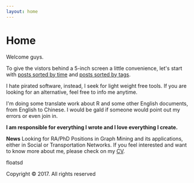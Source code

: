 ```yaml
---
layout: home
---
```

# Home

Welcome guys.

To give the vistors behind a 5-inch screen a little convenience, let's start with [posts sorted by time](https://floatsdsds.github.io/posts) and [posts sorted by tags](https://floatsdsds.github.io/tags).

I hate pirated software, instead, I seek for light weight free tools. If you are looking for an alternative, feel free to info me anytime.

I'm doing some translate work about R and some other English documents, from English to Chinese. I would be gald if someone would point out my errors or even join in.

**I am responsible for everything I wrote and I love everything I create.**

**News** Looking for RA/PhD Positions in Graph Mining and its applications, either in Social or Transportation Networks. If you feel interested and want to know more about me, please check on my [CV](https://github.com/floatSDSDS/floatsdsds.github.io/raw/master/_data/LuFANRA-PHD1801.pdf).

floatsd

Copyright © 2017. All rights reserved
